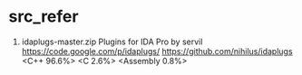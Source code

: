 # src_refer

1. idaplugs-master.zip
Plugins for IDA Pro by servil
https://code.google.com/p/idaplugs/
https://github.com/nihilus/idaplugs
<C++ 96.6%> <C 2.6%> <Assembly 0.8%>
